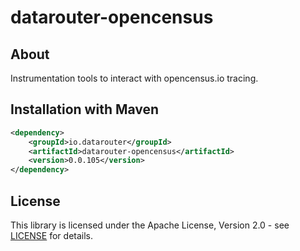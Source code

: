 # datarouter-opencensus

## About
Instrumentation tools to interact with opencensus.io tracing. 

## Installation with Maven

```xml
<dependency>
	<groupId>io.datarouter</groupId>
	<artifactId>datarouter-opencensus</artifactId>
	<version>0.0.105</version>
</dependency>
```

## License

This library is licensed under the Apache License, Version 2.0 - see [LICENSE](../LICENSE) for details.
